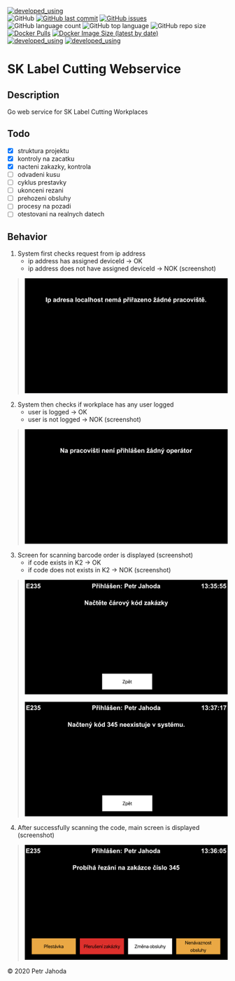 [![developed_using](https://img.shields.io/badge/developed%20using-Jetbrains%20Goland-lightgrey)](https://www.jetbrains.com/go/)
<br/>
![GitHub](https://img.shields.io/github/license/petrjahoda/sklabel_cutting_webservice)
[![GitHub last commit](https://img.shields.io/github/last-commit/petrjahoda/sklabel_cutting_webservice)](https://github.com/petrjahoda/sklabel_cutting_webservice/commits/master)
[![GitHub issues](https://img.shields.io/github/issues/petrjahoda/sklabel_cutting_webservice)](https://github.com/petrjahoda/sklabel_cutting_webservice/issues)
<br/>
![GitHub language count](https://img.shields.io/github/languages/count/petrjahoda/sklabel_cutting_webservice)
![GitHub top language](https://img.shields.io/github/languages/top/petrjahoda/sklabel_cutting_webservice)
![GitHub repo size](https://img.shields.io/github/repo-size/petrjahoda/sklabel_cutting_webservice)
<br/>
[![Docker Pulls](https://img.shields.io/docker/pulls/petrjahoda/sklabel_cutting_webservice)](https://hub.docker.com/r/petrjahoda/sklabel_cutting_webservice)
[![Docker Image Size (latest by date)](https://img.shields.io/docker/image-size/petrjahoda/sklabel_cutting_webservice?sort=date)](https://hub.docker.com/r/petrjahoda/sklabel_cutting_webservice/tags)
<br/>
[![developed_using](https://img.shields.io/badge/database-MySQL-red)](https://www.mysql.com) [![developed_using](https://img.shields.io/badge/runtime-Docker-red)](https://www.docker.com)

# SK Label Cutting Webservice

## Description
Go web service for SK Label Cutting Workplaces

## Todo
- [x] struktura projektu
- [x] kontroly na zacatku
- [x] nacteni zakazky, kontrola
- [ ] odvadeni kusu
- [ ] cyklus prestavky
- [ ] ukonceni rezani
- [ ] prehozeni obsluhy
- [ ] procesy na pozadi
- [ ] otestovani na realnych datech

## Behavior
1. System first checks request from ip address
    - ip address has assigned deviceId -> OK
    - ip address does not have assigned deviceId -> NOK (screenshot)
>![ipaddress_error](screens/no-ip.png)
2. System then checks if workplace has any user logged
    - user is logged -> OK
    - user is not logged -> NOK (screenshot)
>![user_error](screens/no-user.png)
3. Screen for scanning barcode order is displayed (screenshot)
    - if code exists in K2 -> OK
    - if code does not exists in K2 -> NOK (screenshot)
>![order](screens/read-code.png)
>
>![no-code](screens/no-code.png) 
4. After successfully scanning the code, main screen is displayed (screenshot)
>![main](screens/main.png) 
     
© 2020 Petr Jahoda